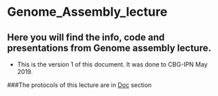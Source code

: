 # Genome_Assembly_lecture

## Here you will find the info, code and presentations from Genome assembly lecture.

* This is the version 1 of this document. It was done to CBG-IPN May 2019.

###The protocols of this lecture are in [Doc](https://github.com/avera1988/Genome_Assembly_lecture/tree/master/Doc) section


